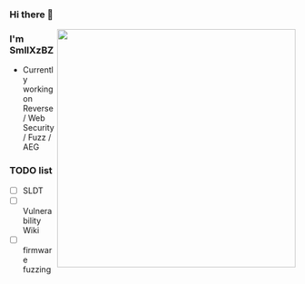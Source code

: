 ### Hi there 👋
<!--### Hi there 👋-->

<img align="right" src="https://github-readme-stats.vercel.app/api?username=SmllXzBZ&count_private=true&show_icons=true&theme=radical" width="420">

### I'm SmllXzBZ

- Currently working on Reverse / Web Security / Fuzz / AEG


<!--
**SmllXzBZ/SmllXzBZ** is a ✨ _special_ ✨ repository because its `README.md` (this file) appears on your GitHub profile.

Here are some ideas to get you started:

- 🔭 I’m currently working on ...
- 🌱 I’m currently learning ...
- 👯 I’m looking to collaborate on ...
- 🤔 I’m looking for help with ...
- 💬 Ask me about ...
- 📫 How to reach me: ...
- 😄 Pronouns: ...
- ⚡ Fun fact: ...
-->


### TODO list

- [ ] SLDT
- [ ] Vulnerability Wiki
- [ ] firmware fuzzing
